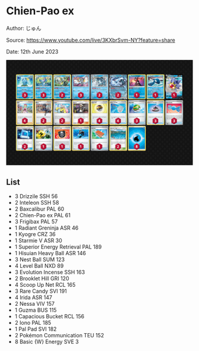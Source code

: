 # Chien-Pao ex

Author: じゅん

Source: <https://www.youtube.com/live/3KXbrSvm-NY?feature=share>

Date: 12th June 2023

![decklist](../../images/PAL/Chien-Pao%20ex/1-%20Chien-Pao%20ex.png)

## List

* 3 Drizzile SSH 56
* 2 Inteleon SSH 58
* 2 Baxcalibur PAL 60
* 2 Chien-Pao ex PAL 61
* 3 Frigibax PAL 57
* 1 Radiant Greninja ASR 46
* 1 Kyogre CRZ 36
* 1 Starmie V ASR 30
* 1 Superior Energy Retrieval PAL 189
* 1 Hisuian Heavy Ball ASR 146
* 3 Nest Ball SUM 123
* 4 Level Ball NXD 89
* 3 Evolution Incense SSH 163
* 2 Brooklet Hill GRI 120
* 4 Scoop Up Net RCL 165
* 3 Rare Candy SVI 191
* 4 Irida ASR 147
* 2 Nessa VIV 157
* 1 Guzma BUS 115
* 1 Capacious Bucket RCL 156
* 2 Iono PAL 185
* 1 Pal Pad SVI 182
* 2 Pokémon Communication TEU 152
* 8 Basic {W} Energy SVE 3

